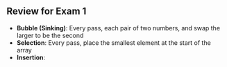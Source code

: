 ## Review for Exam 1
* **Bubble (Sinking)**: Every pass, each pair of two numbers, and swap the larger to be the second
* **Selection**: Every pass, place the smallest element at the start of the array
* **Insertion**: